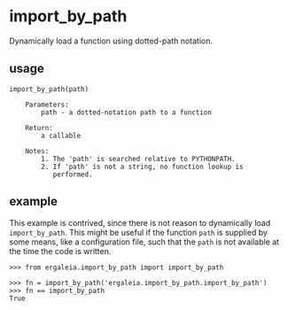 # import_by_path

Dynamically load a function using dotted-path notation.

## usage
```
import_by_path(path)

    Parameters:
        path - a dotted-notation path to a function

    Return:
        a callable

    Notes:
        1. The 'path' is searched relative to PYTHONPATH.
        2. If 'path' is not a string, no function lookup is
           performed.
```

## example
This example is contrived, since there is not reason to dynamically
load `import_by_path`. This might be useful if the function `path`
is supplied by some means, like a configuration file,
such that the `path`
is not available at the time the code is written.
```
>>> from ergaleia.import_by_path import import_by_path

>>> fn = import_by_path('ergaleia.import_by_path.import_by_path')
>>> fn == import_by_path
True
```
